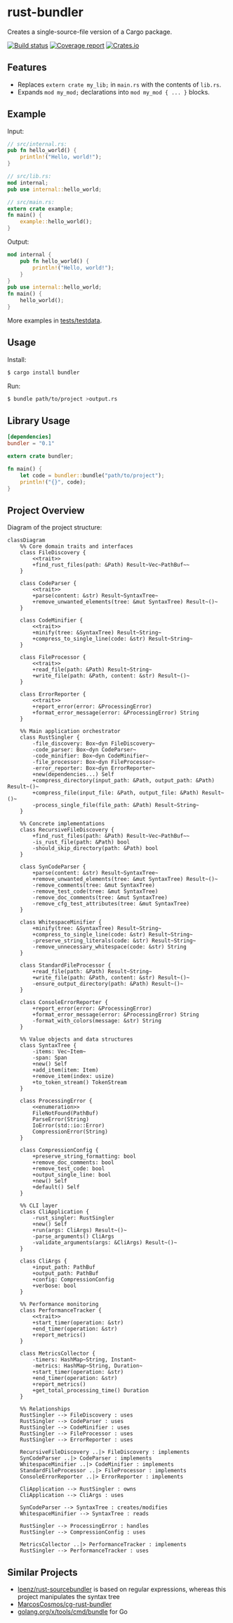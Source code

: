 # rust-bundler

Creates a single-source-file version of a Cargo package.

[![Build status](https://travis-ci.org/slava-sh/rust-bundler.svg?branch=master)](https://travis-ci.org/slava-sh/rust-bundler)
[![Coverage report](https://codecov.io/gh/slava-sh/rust-bundler/branch/master/graph/badge.svg)](https://codecov.io/gh/slava-sh/rust-bundler)
[![Crates.io](https://img.shields.io/crates/v/bundler.svg)](https://crates.io/crates/bundler)

## Features

* Replaces `extern crate my_lib;` in `main.rs` with the contents of `lib.rs`.
* Expands `mod my_mod;` declarations into `mod my_mod { ... }` blocks.

## Example

Input:
```rust
// src/internal.rs:
pub fn hello_world() {
    println!("Hello, world!");
}

// src/lib.rs:
mod internal;
pub use internal::hello_world;

// src/main.rs:
extern crate example;
fn main() {
    example::hello_world();
}
```

Output:
```rust
mod internal {
    pub fn hello_world() {
        println!("Hello, world!");
    }
}
pub use internal::hello_world;
fn main() {
    hello_world();
}
```

More examples in [tests/testdata](https://github.com/slava-sh/rust-bundler/tree/master/tests/testdata).

## Usage

Install:
```sh
$ cargo install bundler
```

Run:
```sh
$ bundle path/to/project >output.rs
```

## Library Usage

```toml
[dependencies]
bundler = "0.1"
```

```rust
extern crate bundler;

fn main() {
    let code = bundler::bundle("path/to/project");
    println!("{}", code);
}
```

## Project Overview

Diagram of the project structure:

```mermaid
classDiagram
    %% Core domain traits and interfaces
    class FileDiscovery {
        <<trait>>
        +find_rust_files(path: &Path) Result~Vec~PathBuf~~
    }
    
    class CodeParser {
        <<trait>>
        +parse(content: &str) Result~SyntaxTree~
        +remove_unwanted_elements(tree: &mut SyntaxTree) Result~()~
    }
    
    class CodeMinifier {
        <<trait>>
        +minify(tree: &SyntaxTree) Result~String~
        +compress_to_single_line(code: &str) Result~String~
    }
    
    class FileProcessor {
        <<trait>>
        +read_file(path: &Path) Result~String~
        +write_file(path: &Path, content: &str) Result~()~
    }
    
    class ErrorReporter {
        <<trait>>
        +report_error(error: &ProcessingError)
        +format_error_message(error: &ProcessingError) String
    }

    %% Main application orchestrator
    class RustSingler {
        -file_discovery: Box~dyn FileDiscovery~
        -code_parser: Box~dyn CodeParser~
        -code_minifier: Box~dyn CodeMinifier~
        -file_processor: Box~dyn FileProcessor~
        -error_reporter: Box~dyn ErrorReporter~
        +new(dependencies...) Self
        +compress_directory(input_path: &Path, output_path: &Path) Result~()~
        +compress_file(input_file: &Path, output_file: &Path) Result~()~
        -process_single_file(file_path: &Path) Result~String~
    }

    %% Concrete implementations
    class RecursiveFileDiscovery {
        +find_rust_files(path: &Path) Result~Vec~PathBuf~~
        -is_rust_file(path: &Path) bool
        -should_skip_directory(path: &Path) bool
    }
    
    class SynCodeParser {
        +parse(content: &str) Result~SyntaxTree~
        +remove_unwanted_elements(tree: &mut SyntaxTree) Result~()~
        -remove_comments(tree: &mut SyntaxTree)
        -remove_test_code(tree: &mut SyntaxTree)
        -remove_doc_comments(tree: &mut SyntaxTree)
        -remove_cfg_test_attributes(tree: &mut SyntaxTree)
    }
    
    class WhitespaceMinifier {
        +minify(tree: &SyntaxTree) Result~String~
        +compress_to_single_line(code: &str) Result~String~
        -preserve_string_literals(code: &str) Result~String~
        -remove_unnecessary_whitespace(code: &str) String
    }
    
    class StandardFileProcessor {
        +read_file(path: &Path) Result~String~
        +write_file(path: &Path, content: &str) Result~()~
        -ensure_output_directory(path: &Path) Result~()~
    }
    
    class ConsoleErrorReporter {
        +report_error(error: &ProcessingError)
        +format_error_message(error: &ProcessingError) String
        -format_with_colors(message: &str) String
    }

    %% Value objects and data structures
    class SyntaxTree {
        -items: Vec~Item~
        -span: Span
        +new() Self
        +add_item(item: Item)
        +remove_item(index: usize)
        +to_token_stream() TokenStream
    }
    
    class ProcessingError {
        <<enumeration>>
        FileNotFound(PathBuf)
        ParseError(String)
        IoError(std::io::Error)
        CompressionError(String)
    }
    
    class CompressionConfig {
        +preserve_string_formatting: bool
        +remove_doc_comments: bool
        +remove_test_code: bool
        +output_single_line: bool
        +new() Self
        +default() Self
    }

    %% CLI layer
    class CliApplication {
        -rust_singler: RustSingler
        +new() Self
        +run(args: CliArgs) Result~()~
        -parse_arguments() CliArgs
        -validate_arguments(args: &CliArgs) Result~()~
    }
    
    class CliArgs {
        +input_path: PathBuf
        +output_path: PathBuf
        +config: CompressionConfig
        +verbose: bool
    }

    %% Performance monitoring
    class PerformanceTracker {
        <<trait>>
        +start_timer(operation: &str)
        +end_timer(operation: &str)
        +report_metrics()
    }
    
    class MetricsCollector {
        -timers: HashMap~String, Instant~
        -metrics: HashMap~String, Duration~
        +start_timer(operation: &str)
        +end_timer(operation: &str)
        +report_metrics()
        +get_total_processing_time() Duration
    }

    %% Relationships
    RustSingler --> FileDiscovery : uses
    RustSingler --> CodeParser : uses
    RustSingler --> CodeMinifier : uses
    RustSingler --> FileProcessor : uses
    RustSingler --> ErrorReporter : uses
    
    RecursiveFileDiscovery ..|> FileDiscovery : implements
    SynCodeParser ..|> CodeParser : implements
    WhitespaceMinifier ..|> CodeMinifier : implements
    StandardFileProcessor ..|> FileProcessor : implements
    ConsoleErrorReporter ..|> ErrorReporter : implements
    
    CliApplication --> RustSingler : owns
    CliApplication --> CliArgs : uses
    
    SynCodeParser --> SyntaxTree : creates/modifies
    WhitespaceMinifier --> SyntaxTree : reads
    
    RustSingler --> ProcessingError : handles
    RustSingler --> CompressionConfig : uses
    
    MetricsCollector ..|> PerformanceTracker : implements
    RustSingler --> PerformanceTracker : uses
```

## Similar Projects

* [lpenz/rust-sourcebundler](https://github.com/lpenz/rust-sourcebundler)
  is based on regular expressions, whereas this project manipulates the syntax tree
* [MarcosCosmos/cg-rust-bundler](https://github.com/MarcosCosmos/cg-rust-bundler)
* [golang.org/x/tools/cmd/bundle](https://godoc.org/golang.org/x/tools/cmd/bundle) for Go
